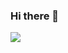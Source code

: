 ### Hi there 👋

<img src="https://img.shields.io/badge/{kotlin}-{000000}?style={flat}&logo={joplin}&logoColor={7F52FF}"/>
